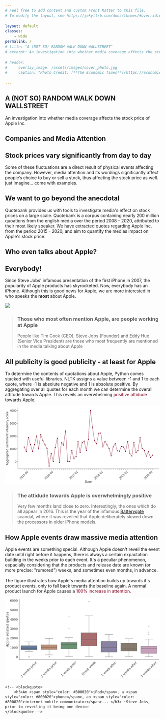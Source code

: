 ```yaml
---
# Feel free to add content and custom Front Matter to this file.
# To modify the layout, see https://jekyllrb.com/docs/themes/#overriding-theme-defaults

layout: default
classes: 
    - wide
permalink: /
# title: "A (NOT SO) RANDOM WALK DOWN WALLSTREET"
# excerpt: An investigation into whether media coverage affects the stock price of Apple Inc.

# header:
#     overlay_image: /assets/images/cover_photo.jpg
#     caption: "Photo Credit: [**The Economic Times**](https://economictimes.indiatimes.com/markets/stocks/news/irrational-exuberance-are-we-near-the-shiller-mark-that-can-trigger-pain/articleshow/85265082.cms?from=mdr)"

---
```


<section id="header">
    <h1>A (NOT SO) RANDOM WALK DOWN WALLSTREET</h1>
    <p>An investigation into whether media coverage affects the stock price of Apple Inc.</p>
</section>

<section id="introduction">
    <h1>Companies and Media Attention</h1>
    <h2> Stock prices vary significantly from day to day</h2>
    <p>
        Some of these fluctuations are a direct result of physical events affecting the company. However, media attention and its wordings significantly affect people’s choice to buy or sell a stock, thus affecting the stock price as well. just imagine... come with examples. 
    </p>
    <h2> We want to go beyond the anecdotal </h2>
    <p>
        Quotebank provides us with tools to investigate media's effect on stock prices on a large scale. Quotebank is a corpus containing nearly 200 million quoations from the english media over the period 2008 - 2020, attributed to their most likely speaker. We have extracted quotes regarding Apple Inc. from the period 2015 - 2020, and aim to quantify the medias impact on Apple's stock price. 
    </p>
</section>


<section id="exploration">
    <h1>Who even talks about Apple?</h1>
    <h2>Everybody!</h2>
    <p>
        Since Steve Jobs' infamous presentation of the first iPhone in 2007, the popularity of Apple products has skyrocketed. Now, everybody has an iPhone. Although this is good news for Apple, we are more interested in who speeks the <b>most</b> about Apple.
    </p>
    <div class="graph_text">
        <img src="./assets/graphs/most_frequent_speakers_animation.gif">
        <blockquote>
            <h3>Those who most often mention Apple, are people working at Apple</h3>
            <p>
                People like Tim Cook (CEO), Steve Jobs (Founder) and Eddy Hue (Senior Vice President) are those who most frequently are mentioned in the media talking about Apple
            </p>
        </blockquote>
    </div>
</section>

<section id="sentiment">
    <h2>All publicity is good publicity - at least for Apple</h2>
    <p>
        To determine the contents of quotations about Apple, Python comes stacked with useful libraries. NLTK assigns a value between -1 and 1 to each quote, where -1 is absolute negative and 1 is absolute positive. By aggregating over all quotes for each month we can determine the overall attitude towards Apple. This reveils an overwhelming 
        <span style="color:#800020">positive attidude</span> towards Apple.   
    </p>
    <div class="graph_text">
        <img src="./assets/graphs/monthly_sentiment.png">
        <blockquote>
            <h3>The attidude towards Apple is overwhelmingly positive</h3>
            <p>
                Very few months land close to zero. Interestingly, the ones which do all appear in 2016. This is the year of the infamous <a href="https://en.wikipedia.org/wiki/Batterygate">Batterygate</a> scandal, where it was reveiled that Apple deliberately slowed down the processors in older iPhone models.
            </p>
        </blockquote>
    </div>
</section>

<section id="events">
    <h2>How Apple events draw massive media attention</h2>
    <p>
        Apple events are something special. Although Apple doesn't reveil the event date until right before it happens, there is always a certain expactation building in the weeks prior to each event. It's a peculiar phenomenon, espacially considering that the products and release date are known (or more precise: "rumored") weeks, and sometimes even months, in advance.<br><br>The figure illustrates how Apple's media attention builds up towards it's product events, only to fall back towards the baseline again. A normal product launch for Apple causes a 
        <span style="color: #800020">100% increase in attention.</span>
    </p>
    <img src="./assets/graphs/attention_dist.png">
</section>



<!-- For making pretty quotes -->
    <!-- <blockquote>
        <h3>An <span style="color: #800020">iPod</span>, a <span style="color: #800020">phone</span>, an <span style="color: #800020">internet mobile communicator</span>... </h3> ~Steve Jobs, prior to reveiling it being one device 
    </blockquote> -->
 